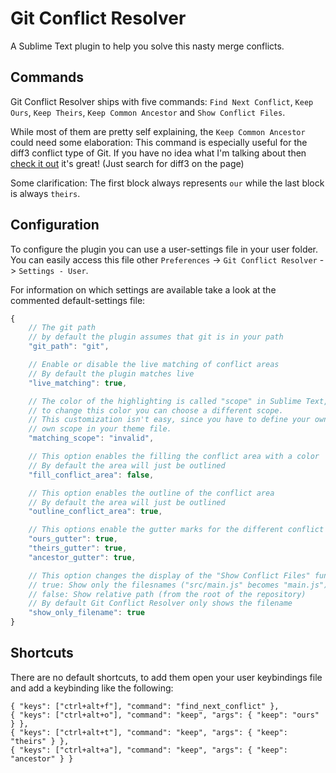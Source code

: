 Git Conflict Resolver
===========================

A Sublime Text plugin to help you solve this nasty merge conflicts.

Commands
---------

Git Conflict Resolver ships with five commands: `Find Next Conflict`, `Keep Ours`, `Keep Theirs`, `Keep Common Ancestor` and `Show Conflict Files`.

While most of them are pretty self explaining, the `Keep Common Ancestor` could need some elaboration:
This command is especially useful for the diff3 conflict type of Git. If you have no idea what I'm talking about then
[check it out](http://git-scm.com/docs/git-merge) it's great! (Just search for diff3 on the page)

Some clarification:
The first block always represents `our` while the last block is always `theirs`.

Configuration
-------------

To configure the plugin you can use a user-settings file in your user folder. You can easily access this file other `Preferences` -> `Git Conflict Resolver` -> `Settings - User`.

For information on which settings are available take a look at the commented default-settings file:

```js
{
    // The git path
    // by default the plugin assumes that git is in your path
    "git_path": "git",

    // Enable or disable the live matching of conflict areas
    // By default the plugin matches live
    "live_matching": true,

    // The color of the highlighting is called "scope" in Sublime Text,
    // to change this color you can choose a different scope.
    // This customization isn't easy, since you have to define your own
    // own scope in your theme file.
    "matching_scope": "invalid",

    // This option enables the filling the conflict area with a color
    // By default the area will just be outlined
    "fill_conflict_area": false,

    // This option enables the outline of the conflict area
    // By default the area will just be outlined
    "outline_conflict_area": true,

    // This options enable the gutter marks for the different conflict groups
    "ours_gutter": true,
    "theirs_gutter": true,
    "ancestor_gutter": true,

    // This option changes the display of the "Show Conflict Files" functionality"
    // true: Show only the filesnames ("src/main.js" becomes "main.js")
    // false: Show relative path (from the root of the repository)
    // By default Git Conflict Resolver only shows the filename
    "show_only_filename": true
}
```

Shortcuts
---------

There are no default shortcuts, to add them open your user keybindings file and add a keybinding like the following:

    { "keys": ["ctrl+alt+f"], "command": "find_next_conflict" },
    { "keys": ["ctrl+alt+o"], "command": "keep", "args": { "keep": "ours" } },
    { "keys": ["ctrl+alt+t"], "command": "keep", "args": { "keep": "theirs" } },
    { "keys": ["ctrl+alt+a"], "command": "keep", "args": { "keep": "ancestor" } }
